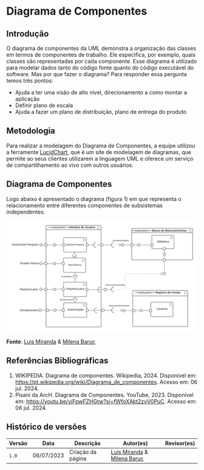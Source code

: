 # Diagrama de Componentes

## Introdução

O diagrama de componentes da UML demonstra a organização das classes em termos de componentes de trabalho. Ele especifica, por exemplo, quais classes são representadas por cada componente. Esse diagrama é utilizado para modelar dados tanto do código fonte quanto do código executável do software. Mas por que fazer o diagrama? Para responder essa pergunta temos três pontos:

- Ajuda a ter uma visão de alto nível, direcionamento a como montar a aplicação
- Definir plano de escala
- Ajuda a fazer um plano de distribuição, plano de entrega do produto

## Metodologia

Para realizar a modelagem do Diagrama de Componentes, a equipe utilizou a ferramente [LucidChart](https://www.lucidchart.com/pages/pt), que é um site de modelagem de diagramas, que permite ao seus clientes utilizarem a linguagem UML e oferece um serviço de compartilhamento ao vivo com outros usuários.

## Diagrama de Componentes

Logo abaixo é apresentado o diagrama (figura 1) em que representa o relacionamento entre diferentes componentes de subsistemas independentes.

![Diagrama](../Assets/Diagrama_Componentes.png)

**Fonte**: [Luis Miranda](https://github.com/LuisMiranda10) & [Milena Baruc](https://github.com/MilenaBaruc)

## Referências Bibliográficas

1. WIKIPEDIA. Diagrama de componentes. Wikipedia, 2024. Disponível em: https://pt.wikipedia.org/wiki/Diagrama_de_componentes. Acesso em: 06 jul. 2024.
2. Pisani da ArcH. Diagrama de Componentes. YouTube, 2023. Disponível em: https://youtu.be/yjFpwFZHGtw?si=fWfoXAkt2zvV0PuC. Acesso em: 06 jul. 2024.

## Histórico de versões 

|   Versão  |    Data   | Descrição | Autor(es) | Revisor(es)|
| --------- | --------- | --------- | --------- | ---------- |
|   `1.0`   | 06/07/2023| Criação da página | [Luis Miranda](https://github.com/LuisMiranda10) & [Milena Baruc](https://github.com/MilenaBaruc) | [](https://github.com/)|
